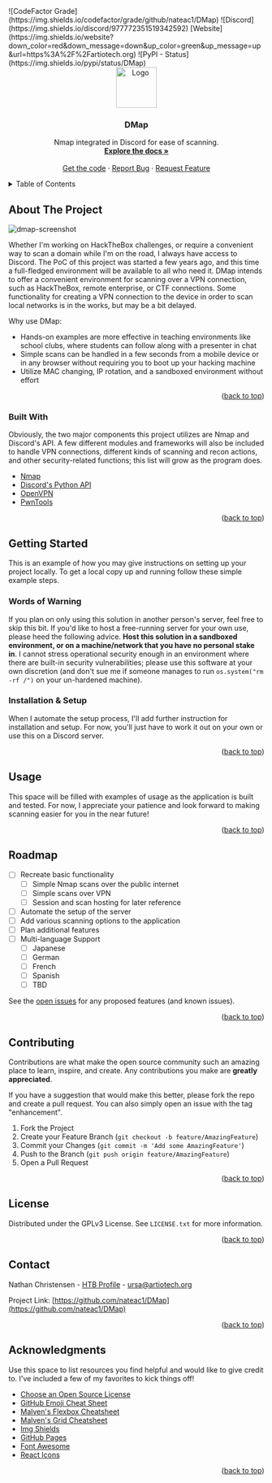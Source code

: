 <div id="top"></div>
<!-- PROJECT SHIELDS -->
![CodeFactor Grade](https://img.shields.io/codefactor/grade/github/nateac1/DMap)
![Discord](https://img.shields.io/discord/977772351519342592)
[Website](https://img.shields.io/website?down_color=red&down_message=down&up_color=green&up_message=up&url=https%3A%2F%2Fartiotech.org)
![PyPI - Status](https://img.shields.io/pypi/status/DMap)


<!-- PROJECT LOGO -->
<br />
<div align="center">
  <a href="https://github.com/nateac1/DMap">
    <img src="https://cdn.discordapp.com/attachments/454864152486477825/977801099912286238/IMG_5667.png" alt="Logo" width="80" height="80">
  </a>

  <h3 align="center">DMap</h3>

  <p align="center">
    Nmap integrated in Discord for ease of scanning.
    <br />
    <a href="https://dmap.readthedocs.io/en/latest/"><strong>Explore the docs »</strong></a>
    <br />
    <br />
    <a href="https://github.com/nateac1/DMap/releases">Get the code</a>
    ·
    <a href="https://github.com/nateac1/DMap/issues">Report Bug</a>
    ·
    <a href="https://github.com/nateac1/DMap/issues">Request Feature</a>
  </p>
</div>


<!-- TABLE OF CONTENTS -->
<details>
  <summary>Table of Contents</summary>
  <ol>
    <li>
      <a href="#about-the-project">About The Project</a>
      <ul>
        <li><a href="#built-with">Built With</a></li>
      </ul>
    </li>
    <li>
      <a href="#getting-started">Getting Started</a>
      <ul>
        <li><a href="#prerequisites">Words of Warning</a></li>
        <li><a href="#installation">Installation & Setup</a></li>
      </ul>
    </li>
    <li><a href="#usage">Usage</a></li>
    <li><a href="#roadmap">Roadmap</a></li>
    <li><a href="#contributing">Contributing</a></li>
    <li><a href="#license">License</a></li>
    <li><a href="#contact">Contact</a></li>
    <li><a href="#acknowledgments">Acknowledgments</a></li>
  </ol>
</details>



<!-- ABOUT THE PROJECT -->
## About The Project

![dmap-screenshot](https://cdn.discordapp.com/attachments/454864152486477825/977821349877809192/Screenshot_20220521-222728_Discord.png)

Whether I'm working on HackTheBox challenges, or require a convenient way to scan a domain while I'm on the road, I always have access to Discord. The PoC of this project was started a few years ago, and this time a full-fledged environment will be available to all who need it. DMap intends to offer a convenient environment for scanning over a VPN connection, such as HackTheBox, remote enterprise, or CTF connections. Some functionality for creating a VPN connection to the device in order to scan local networks is in the works, but may be a bit delayed.

Why use DMap:
* Hands-on examples are more effective in teaching environments like school clubs, where students can follow along with a presenter in chat
* Simple scans can be handled in a few seconds from a mobile device or in any browser without requiring you to boot up your hacking machine
* Utilize MAC changing, IP rotation, and a sandboxed environment without effort

<p align="right">(<a href="#top">back to top</a>)</p>


### Built With

Obviously, the two major components this project utilizes are Nmap and Discord's API. A few different modules and frameworks will also be included to handle VPN connections, different kinds of scanning and recon actions, and other security-related functions; this list will grow as the program does.

* [Nmap](https://nmap.org/)
* [Discord's Python API](https://discordpy.readthedocs.io/en/stable/api.html)
* [OpenVPN](https://openvpn.net/)
* [PwnTools](https://docs.pwntools.com/en/stable/)

<p align="right">(<a href="#top">back to top</a>)</p>


<!-- GETTING STARTED -->
## Getting Started

This is an example of how you may give instructions on setting up your project locally.
To get a local copy up and running follow these simple example steps.

### Words of Warning

If you plan on only using this solution in another person's server, feel free to skip this bit. If you'd like to host a free-running server for your own use, please heed the following advice. **Host this solution in a sandboxed environment, or on a machine/network that you have no personal stake in**. I cannot stress operational security enough in an environment where there are built-in security vulnerabilities; please use this software at your own discretion (and don't sue me if someone manages to run `os.system("rm -rf /")` on your un-hardened machine).


### Installation & Setup

When I automate the setup process, I'll add further instruction for installation and setup. For now, you'll just have to work it out on your own or use this on a Discord server.

<p align="right">(<a href="#top">back to top</a>)</p>


<!-- USAGE EXAMPLES -->
## Usage

This space will be filled with examples of usage as the application is built and tested. For now, I appreciate your patience and look forward to making scanning easier for you in the near future!
<p align="right">(<a href="#top">back to top</a>)</p>


<!-- ROADMAP -->
## Roadmap

- [ ] Recreate basic functionality
    - [ ] Simple Nmap scans over the public internet
    - [ ] Simple scans over VPN
    - [ ] Session and scan hosting for later reference
- [ ] Automate the setup of the server
- [ ] Add various scanning options to the application
- [ ] Plan additional features
- [ ] Multi-language Support
    - [ ] Japanese
    - [ ] German
    - [ ] French
    - [ ] Spanish
    - [ ] TBD

See the [open issues](https://github.com/othneildrew/Best-README-Template/issues) for any proposed features (and known issues).

<p align="right">(<a href="#top">back to top</a>)</p>


<!-- CONTRIBUTING -->
## Contributing

Contributions are what make the open source community such an amazing place to learn, inspire, and create. Any contributions you make are **greatly appreciated**.

If you have a suggestion that would make this better, please fork the repo and create a pull request. You can also simply open an issue with the tag "enhancement".

1. Fork the Project
2. Create your Feature Branch (`git checkout -b feature/AmazingFeature`)
3. Commit your Changes (`git commit -m 'Add some AmazingFeature'`)
4. Push to the Branch (`git push origin feature/AmazingFeature`)
5. Open a Pull Request

<p align="right">(<a href="#top">back to top</a>)</p>


<!-- LICENSE -->
## License

Distributed under the GPLv3 License. See `LICENSE.txt` for more information.

<p align="right">(<a href="#top">back to top</a>)</p>


<!-- CONTACT -->
## Contact

Nathan Christensen - [HTB Profile](https://app.hackthebox.com/profile/145078) - ursa@artiotech.org

Project Link: [https://github.com/nateac1/DMap](https://github.com/nateac1/DMap)

<p align="right">(<a href="#top">back to top</a>)</p>


<!-- ACKNOWLEDGMENTS -->
## Acknowledgments

Use this space to list resources you find helpful and would like to give credit to. I've included a few of my favorites to kick things off!

* [Choose an Open Source License](https://choosealicense.com)
* [GitHub Emoji Cheat Sheet](https://www.webpagefx.com/tools/emoji-cheat-sheet)
* [Malven's Flexbox Cheatsheet](https://flexbox.malven.co/)
* [Malven's Grid Cheatsheet](https://grid.malven.co/)
* [Img Shields](https://shields.io)
* [GitHub Pages](https://pages.github.com)
* [Font Awesome](https://fontawesome.com)
* [React Icons](https://react-icons.github.io/react-icons/search)

<p align="right">(<a href="#top">back to top</a>)</p>
